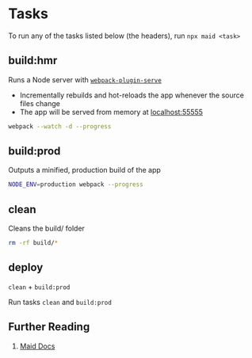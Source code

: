 # Tasks

To run any of the tasks listed below (the headers), run `npx maid <task>`

## build:hmr

Runs a Node server with [`webpack-plugin-serve`](https://github.com/shellscape/webpack-plugin-serve)

- Incrementally rebuilds and hot-reloads the app whenever the source files change
- The app will be served from memory at [localhost:55555](http://localhost:55555)

```bash
webpack --watch -d --progress
```

## build:prod

Outputs a minified, production build of the app

```bash
NODE_ENV=production webpack --progress
```

## clean

Cleans the build/ folder

```bash
rm -rf build/*
```

## deploy

`clean` + `build:prod`

Run tasks `clean` and `build:prod`

## Further Reading

1. [Maid Docs](https://github.com/egoist/maid)
